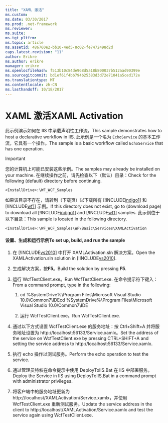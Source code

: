 ```yaml
---
title: "XAML 激活"
ms.custom: 
ms.date: 03/30/2017
ms.prod: .net-framework
ms.reviewer: 
ms.suite: 
ms.tgt_pltfrm: 
ms.topic: article
ms.assetid: 486760e2-bb10-4ed5-8c02-fe7472498d2d
caps.latest.revision: "11"
author: Erikre
ms.author: erikre
manager: erikre
ms.openlocfilehash: f513b10c84de968d5a18b800037b512aad90399e
ms.sourcegitcommit: bd1ef61f4bb794b25383d3d72e71041a5ced172e
ms.translationtype: MT
ms.contentlocale: zh-CN
ms.lasthandoff: 10/18/2017
---
```

# <a name="xaml-activation"></a><span data-ttu-id="8c9bf-102">XAML 激活</span><span class="sxs-lookup"><span data-stu-id="8c9bf-102">XAML Activation</span></span>
<span data-ttu-id="8c9bf-103">此示例演示如何在 IIS 中承载声明性工作流。</span><span class="sxs-lookup"><span data-stu-id="8c9bf-103">This sample demonstrates how to host a declarative workflow in IIS.</span></span> <span data-ttu-id="8c9bf-104">此示例是一个名为 `EchoService` 的基本工作流，它具有一个操作。</span><span class="sxs-lookup"><span data-stu-id="8c9bf-104">The sample is a basic workflow called `EchoService` that has one operation.</span></span>  
  
> [!IMPORTANT]
>  <span data-ttu-id="8c9bf-105">您的计算机上可能已安装这些示例。</span><span class="sxs-lookup"><span data-stu-id="8c9bf-105">The samples may already be installed on your machine.</span></span> <span data-ttu-id="8c9bf-106">在继续操作之前，请先检查以下（默认）目录：</span><span class="sxs-lookup"><span data-stu-id="8c9bf-106">Check for the following (default) directory before continuing.</span></span>  
>   
>  `<InstallDrive>:\WF_WCF_Samples`  
>   
>  <span data-ttu-id="8c9bf-107">如果该目录不存在，请转到（下载页）以下载所有 [!INCLUDE[indigo1](../../../../includes/indigo1-md.md)] 和 [!INCLUDE[wf1](../../../../includes/wf1-md.md)] 示例。</span><span class="sxs-lookup"><span data-stu-id="8c9bf-107">If this directory does not exist, go to (download page) to download all [!INCLUDE[indigo1](../../../../includes/indigo1-md.md)] and [!INCLUDE[wf1](../../../../includes/wf1-md.md)] samples.</span></span> <span data-ttu-id="8c9bf-108">此示例位于以下目录：</span><span class="sxs-lookup"><span data-stu-id="8c9bf-108">This sample is located in the following directory.</span></span>  
>   
>  `<InstallDrive>:\WF_WCF_Samples\WF\Basic\Services\XAMLActivation`  
  
#### <a name="to-set-up-build-and-run-the-sample"></a><span data-ttu-id="8c9bf-109">设置、生成和运行示例</span><span class="sxs-lookup"><span data-stu-id="8c9bf-109">To set up, build, and run the sample</span></span>  
  
1.  <span data-ttu-id="8c9bf-110">在 [!INCLUDE[vs2010](../../../../includes/vs2010-md.md)] 中打开 XAMLActivation.sln 解决方案。</span><span class="sxs-lookup"><span data-stu-id="8c9bf-110">Open the XAMLActivation.sln solution in [!INCLUDE[vs2010](../../../../includes/vs2010-md.md)].</span></span>  
  
2.  <span data-ttu-id="8c9bf-111">生成解决方案，按**F5**。</span><span class="sxs-lookup"><span data-stu-id="8c9bf-111">Build the solution by pressing **F5**.</span></span>  
  
3.  <span data-ttu-id="8c9bf-112">运行 WcfTestClient.exe。</span><span class="sxs-lookup"><span data-stu-id="8c9bf-112">Run WcfTestClient.exe.</span></span> <span data-ttu-id="8c9bf-113">在命令提示符下键入：</span><span class="sxs-lookup"><span data-stu-id="8c9bf-113">From a command prompt, type in the following:</span></span>  
  
    1.  <span data-ttu-id="8c9bf-114">cd %SystemDrive%\Program Files\Microsoft Visual Studio 10.0\Common7\IDE</span><span class="sxs-lookup"><span data-stu-id="8c9bf-114">cd %SystemDrive%\Program Files\Microsoft Visual Studio 10.0\Common7\IDE</span></span>  
  
    2.  <span data-ttu-id="8c9bf-115">运行 WcfTestClient.exe。</span><span class="sxs-lookup"><span data-stu-id="8c9bf-115">Run WcfTestClient.exe.</span></span>  
  
4.  <span data-ttu-id="8c9bf-116">通过以下方式设置 WcfTestClient.exe 的服务地址：按 Ctrl+Shift+A 并将服务地址设置为 http://localhost:56133/Service.xamlx。</span><span class="sxs-lookup"><span data-stu-id="8c9bf-116">Set the address of the service on WcfTestClient.exe by pressing CTRL+SHIFT+A and setting the service address to http://localhost:56133/Service.xamlx.</span></span>  
  
5.  <span data-ttu-id="8c9bf-117">执行 echo 操作以测试服务。</span><span class="sxs-lookup"><span data-stu-id="8c9bf-117">Perform the echo operation to test the service.</span></span>  
  
6.  <span data-ttu-id="8c9bf-118">通过管理员特权在命令提示中使用 DeployToIIS.Bat 在 IIS 中部署服务。</span><span class="sxs-lookup"><span data-stu-id="8c9bf-118">Deploy the Service in IIS using DeployToIIS.Bat in a command prompt with administrator privileges.</span></span>  
  
7.  <span data-ttu-id="8c9bf-119">将客户端中的服务地址更新为 http://localhost/XAMLActivation/Service.xamlx，并使用 WcfTestClient.exe 重新测试服务。</span><span class="sxs-lookup"><span data-stu-id="8c9bf-119">Update the service address in the client to http://localhost/XAMLActivation/Service.xamlx and test the service again using WcfTestClient.exe.</span></span>
